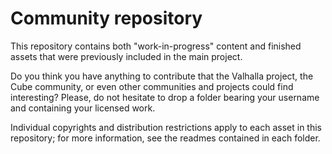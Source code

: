# Community repository
This repository contains both "work-in-progress" content and finished assets that were previously included in the main project.

Do you think you have anything to contribute that the Valhalla project, the Cube community, or even other communities and projects could find interesting?
Please, do not hesitate to drop a folder bearing your username and containing your licensed work.

Individual copyrights and distribution restrictions apply to each asset in this repository; for more information, see the readmes contained in each folder.
